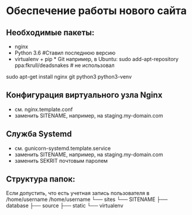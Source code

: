 Обеспечение работы нового сайта 
================================ 
## Необходимые пакеты:
* nginx
* Python 3.6 #Ставил последнюю версию
* virtualenv + pip * Git
например, в Ubuntu:
sudo add-apt-repository ppa:fkrull/deadsnakes # не использовал

sudo apt-get install nginx git python3 python3-venv
## Конфигурация виртуального узла Nginx
* см. nginx.template.conf
* заменить SITENAME, например, на staging.my-domain.com
## Служба Systemd
* см. gunicorn-systemd.template.service
* заменить SITENAME, например, на staging.my-domain.com
* заменить SEKRIT почтовым паролем
## Структура папок:
Если допустить, что есть учетная запись пользователя в /home/username
/home/username 
└── sites
	└── SITENAME
		├── database
		├── source
		├── static
		└── virtualenv
